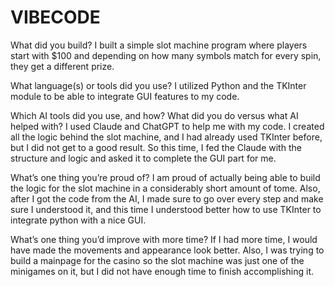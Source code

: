 # VIBECODE
What did you build?
I built a simple slot machine program where players start with $100 and depending on how many symbols match for every spin, they get a different prize.

What language(s) or tools did you use?
I utilized Python and the TKInter module to be able to integrate GUI features to my code.

Which AI tools did you use, and how?
What did you do versus what AI helped with?
I used Claude and ChatGPT to help me with my code. I created all the logic behind the slot machine, and I had already used TKInter before, but I did not get to a good result. So this time, I fed the Claude with the structure and logic and asked it to complete the GUI part for me.

What’s one thing you’re proud of?
I am proud of actually being able to build the logic for the slot machine in a considerably short amount of tome. Also, after I got the code from the AI, I made sure to go over every step and make sure I understood it, and this time I understood better how to use TKInter to integrate python with a nice GUI.

What’s one thing you’d improve with more time?
If I had more time, I would have made the movements and appearance look better. Also, I was trying to build a mainpage for the casino so the slot machine was just one of the minigames on it, but I did not have enough time to finish accomplishing it.